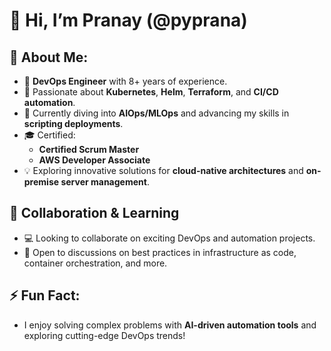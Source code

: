 # 👋 Hi, I’m Pranay (@pyprana)

## 👀 About Me:
- 💼 **DevOps Engineer** with 8+ years of experience.
- 🚀 Passionate about **Kubernetes**, **Helm**, **Terraform**, and **CI/CD automation**.
- 🌱 Currently diving into **AIOps/MLOps** and advancing my skills in **scripting deployments**.
- 🎓 Certified:
  - **Certified Scrum Master**
  - **AWS Developer Associate**
- 💡 Exploring innovative solutions for **cloud-native architectures** and **on-premise server management**.

## 💞️ Collaboration & Learning
- 💻 Looking to collaborate on exciting DevOps and automation projects.
- 🤝 Open to discussions on best practices in infrastructure as code, container orchestration, and more.

## ⚡ Fun Fact:
- I enjoy solving complex problems with **AI-driven automation tools** and exploring cutting-edge DevOps trends!

